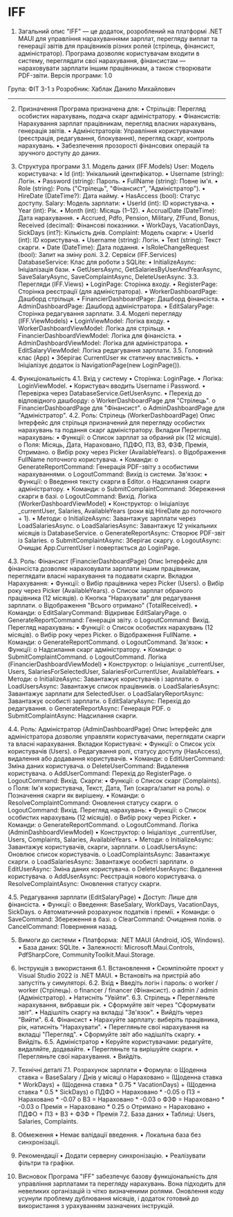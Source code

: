 # IFF


1. Загальний опис
"IFF" — це додаток, розроблений на платформі .NET MAUI для управління нарахуваннями зарплат, перегляду виплат та генерації звітів для працівників різних ролей (стрілець, фінансист, адміністратор). Програма дозволяє користувачам входити в систему, переглядати свої нарахування, фінансистам — нараховувати зарплати іншим працівникам, а також створювати PDF-звіти.
Версія програми: 1.0

Група: ФІТ 3-1 з
Розробник: Хаблак Данило Михайлович
________________________________________
2. Призначення
Програма призначена для:
•	Стрільців: Перегляд особистих нарахувань, подача скарг адміністратору.
•	Фінансистів: Нарахування зарплат працівникам, перегляд власних нарахувань, генерація звітів.
•	Адміністраторів: Управління користувачами (реєстрація, редагування, блокування), перегляд скарг, контроль нарахувань.
•	Забезпечення прозорості фінансових операцій та зручного доступу до даних.


3. Структура програми
3.1. Модель даних (IFF.Models)
User: Модель користувача:
•	Id (int): Унікальний ідентифікатор.
•	Username (string): Логін.
•	Password (string): Пароль.
•	FullName (string): Повне ім'я.
•	Role (string): Роль ("Стрілець", "Фінансист", "Адміністратор").
•	HireDate (DateTime?): Дата найму.
•	HasAccess (bool): Статус доступу.
Salary: Модель зарплати:
•	UserId (int): ID користувача.
•	Year (int): Рік.
•	Month (int): Місяць (1–12).
•	AccrualDate (DateTime): Дата нарахування.
•	Accrued, Pdfo, Pension, Military, ZfFund, Bonus, Received (decimal): Фінансові показники.
•	WorkDays, VacationDays, SickDays (int?): Кількість днів.
Complaint: Модель скарги:
•	UserId (int): ID користувача.
•	Username (string): Логін.
•	Text (string): Текст скарги.
•	Date (DateTime): Дата подання.
•	IsRoleChangeRequest (bool): Запит на зміну ролі.
3.2. Сервіси (IFF.Services)
DatabaseService: Клас для роботи з SQLite:
•	InitializeAsync: Ініціалізація бази.
•	GetUsersAsync, GetSalariesByUserAndYearAsync, SaveSalaryAsync, SaveComplaintAsync, DeleteUserAsync.
3.3. Перегляди (IFF.Views)
•	LoginPage: Сторінка входу.
•	RegisterPage: Сторінка реєстрації (для адміністратора).
•	WorkerDashboardPage: Дашборд стрільця.
•	FinancierDashboardPage: Дашборд фінансіста.
•	AdminDashboardPage: Дашборд адміністратора.
•	EditSalaryPage: Сторінка редагування зарплати.
3.4. Моделі перегляду (IFF.ViewModels)
•	LoginViewModel: Логіка входу.
•	WorkerDashboardViewModel: Логіка для стрільця.
•	FinancierDashboardViewModel: Логіка для фінансіста.
•	AdminDashboardViewModel: Логіка для адміністратора.
•	EditSalaryViewModel: Логіка редагування зарплати.
3.5. Головний клас (App)
•	Зберігає CurrentUser як статичну властивість.
•	Ініціалізує додаток із NavigationPage(new LoginPage()).


4. Функціональність
4.1. Вхід у систему
•	Сторінка: LoginPage.
•	Логіка: LoginViewModel.
•	Користувач вводить Username і Password.
•	Перевірка через DatabaseService.GetUserAsync.
•	Перехід до відповідного дашборду: 
o	WorkerDashboardPage для "Стрілець".
o	FinancierDashboardPage для "Фінансист".
o	AdminDashboardPage для "Адміністратор".
4.2. Роль: Стрілець (WorkerDashboardPage)
Опис
Інтерфейс для стрільця призначений для перегляду особистих нарахувань та подання скарг адміністратору.
Вкладки
Перегляд нарахувань:
•	Функції: 
o	Список зарплат за обраний рік (12 місяців).
o	Поля: Місяць, Дата, Нараховано, ПДФО, ПЗ, ВЗ, ФЗФ, Премія, Отримано.
o	Вибір року через Picker (AvailableYears).
o	Відображення FullName поточного користувача.
•	Команди: 
o	GenerateReportCommand: Генерація PDF-звіту з особистими нарахуваннями.
o	LogoutCommand: Вихід із системи.
Зв'язок:
•	Функції: 
o	Введення тексту скарги в Editor.
o	Надсилання скарги адміністратору.
•	Команди: 
o	SubmitComplaintCommand: Збереження скарги в базі.
o	LogoutCommand: Вихід.
Логіка (WorkerDashboardViewModel)
•	Конструктор: 
o	Ініціалізує _currentUser, Salaries, AvailableYears (роки від HireDate до поточного + 1).
•	Методи: 
o	InitializeAsync: Завантажує зарплати через LoadSalariesAsync.
o	LoadSalariesAsync: Завантажує 12 унікальних місяців із DatabaseService.
o	GenerateReportAsync: Створює PDF-звіт із Salaries.
o	SubmitComplaintAsync: Зберігає скаргу.
o	LogoutAsync: Очищає App.CurrentUser і повертається до LoginPage.

4.3. Роль: Фінансист (FinancierDashboardPage)
Опис
Інтерфейс для фінансіста дозволяє нараховувати зарплати іншим працівникам, переглядати власні нарахування та подавати скарги.
Вкладки
Нарахування:
•	Функції: 
o	Вибір працівника через Picker (Users).
o	Вибір року через Picker (AvailableYears).
o	Список зарплат обраного працівника (12 місяців).
o	Кнопка "Нарахувати" для редагування зарплати.
o	Відображення "Всього отримано" (TotalReceived).
•	Команди: 
o	EditSalaryCommand: Відкриває EditSalaryPage.
o	GenerateReportCommand: Генерація звіту.
o	LogoutCommand: Вихід.
Перегляд нарахувань:
•	Функції: 
o	Список особистих нарахувань (12 місяців).
o	Вибір року через Picker.
o	Відображення FullName.
•	Команди: 
o	GenerateReportCommand.
o	LogoutCommand.
Зв'язок:
•	Функції: 
o	Надсилання скарг адміністратору.
•	Команди: 
o	SubmitComplaintCommand.
o	LogoutCommand.
Логіка (FinancierDashboardViewModel)
•	Конструктор: 
o	Ініціалізує _currentUser, Users, SalariesForSelectedUser, SalariesForCurrentUser, AvailableYears.
•	Методи: 
o	InitializeAsync: Завантажує користувачів і зарплати.
o	LoadUsersAsync: Завантажує список працівників.
o	LoadSalariesAsync: Завантажує зарплати для SelectedUser.
o	LoadSalaryReportAsync: Завантажує особисті зарплати.
o	EditSalaryAsync: Перехід до редагування.
o	GenerateReportAsync: Генерація PDF.
o	SubmitComplaintAsync: Надсилання скарги.


4.4. Роль: Адміністратор (AdminDashboardPage)
Опис
Інтерфейс для адміністратора дозволяє управляти користувачами, переглядати скарги та власні нарахування.
Вкладки
Користувачі:
•	Функції: 
o	Список усіх користувачів (Users).
o	Редагування ролі, статусу доступу (HasAccess), видалення або додавання користувачів.
•	Команди: 
o	EditUserCommand: Зміна даних користувача.
o	DeleteUserCommand: Видалення користувача.
o	AddUserCommand: Перехід до RegisterPage.
o	LogoutCommand: Вихід.
Скарги:
•	Функції: 
o	Список скарг (Complaints).
o	Поля: Ім'я користувача, Текст, Дата, Тип (скарга/запит на роль).
o	Позначення скарги як вирішену.
•	Команди: 
o	ResolveComplaintCommand: Оновлення статусу скарги.
o	LogoutCommand: Вихід.
Перегляд нарахувань:
•	Функції: 
o	Список особистих нарахувань (12 місяців).
o	Вибір року через Picker.
•	Команди: 
o	GenerateReportCommand.
o	LogoutCommand.
Логіка (AdminDashboardViewModel)
•	Конструктор: 
o	Ініціалізує _currentUser, Users, Complaints, Salaries, AvailableYears.
•	Методи: 
o	InitializeAsync: Завантажує користувачів, скарги, зарплати.
o	LoadUsersAsync: Оновлює список користувачів.
o	LoadComplaintsAsync: Завантажує скарги.
o	LoadSalariesAsync: Завантажує особисті зарплати.
o	EditUserAsync: Зміна даних користувача.
o	DeleteUserAsync: Видалення користувача.
o	AddUserAsync: Реєстрація нового користувача.
o	ResolveComplaintAsync: Оновлення статусу скарги.

4.5. Редагування зарплати (EditSalaryPage)
•	Доступ: Лише для фінансіста.
•	Функції: 
o	Введення: BaseSalary, WorkDays, VacationDays, SickDays.
o	Автоматичний розрахунок податків і премії.
•	Команди: 
o	SaveCommand: Збереження в базі.
o	ClearCommand: Очищення полів.
o	CancelCommand: Повернення назад.


5. Вимоги до системи
•	Платформа: .NET MAUI (Android, iOS, Windows).
•	База даних: SQLite.
•	Залежності: Microsoft.Maui.Controls, PdfSharpCore, CommunityToolkit.Maui.Storage.



6. Інструкція з використання
6.1. Встановлення
•	Скомпілюйте проєкт у Visual Studio 2022 із .NET MAUI.
•	Встановіть на пристрій або запустіть у симуляторі.
6.2. Вхід
•	Введіть логін і пароль: 
o	worker / worker (Стрілець).
o	financer / financer (Фінансист).
o	admin / admin (Адміністратор).
•	Натисніть "Увійти".
6.3. Стрілець
•	Перегляньте нарахування, вибравши рік.
•	Сформуйте звіт через "Сформувати звіт".
•	Надішліть скаргу на вкладці "Зв'язок".
•	Вийдіть через "Вийти".
6.4. Фінансист
•	Нарахуйте зарплату: виберіть працівника, рік, натисніть "Нарахувати".
•	Перегляньте свої нарахування на вкладці "Перегляд".
•	Сформуйте звіт або надішліть скаргу.
•	Вийдіть.
6.5. Адміністратор
•	Керуйте користувачами: редагуйте, видаляйте, додавайте.
•	Перегляньте та вирішуйте скарги.
•	Перегляньте свої нарахування.
•	Вийдіть.





7. Технічні деталі
7.1. Розрахунок зарплати
•	Формула: 
o	Щоденна ставка = BaseSalary / Днів у місяці
o	Нараховано = (Щоденна ставка * WorkDays) + (Щоденна ставка * 0.75 * VacationDays) + (Щоденна ставка * 0.5 * SickDays)
o	ПДФО = Нараховано * -0.05
o	ПЗ = Нараховано * -0.07
o	ВЗ = Нараховано * -0.03
o	ФЗФ = Нараховано * -0.03
o	Премія = Нараховано * 0.25
o	Отримано = Нараховано + ПДФО + ПЗ + ВЗ + ФЗФ + Премія
7.2. База даних
•	Таблиці: Users, Salaries, Complaints.


8. Обмеження
•	Немає валідації введення.
•	Локальна база без синхронізації.


9. Рекомендації
•	Додати серверну синхронізацію.
•	Реалізувати фільтри та графіки.


10. Висновок
Програма "IFF" забезпечує базову функціональність для управління зарплатами та перегляду нарахувань. Вона підходить для невеликих організацій із чітко визначеними ролями. Оновлення коду усунули проблему дублювання місяців, і додаток готовий до використання з урахуванням зазначених інструкцій.

